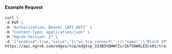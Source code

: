 <!-- Code generated for API Clients. DO NOT EDIT. -->

#### Example Request

```bash
curl \
-X PUT \
-H "Authorization: Bearer {API_KEY}" \
-H "Content-Type: application/json" \
-H "Ngrok-Version: 2" \
-d '{"enabled":true,"value":"{\"on_tcp_connect\":[{\"name\":\"Block IP\",\"expressions\":[\"conn.client_ip == '192.0.2.0'\"],\"actions\":[{\"type\":\"deny\"}]}]}"}' \
https://api.ngrok.com/edges/tcp/edgtcp_333B3VQHWfZirZ67SbW0LEZcx6t/traffic_policy
```
